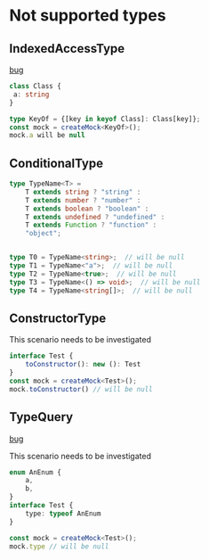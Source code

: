 # Not supported types 

## IndexedAccessType

[bug](https://github.com/uittorio/ts-auto-mock/issues/3)
```ts
class Class {
 a: string
}

type KeyOf = {[key in keyof Class]: Class[key]};
const mock = createMock<KeyOf>();
mock.a will be null
```

## ConditionalType

```ts
type TypeName<T> =
    T extends string ? "string" :
    T extends number ? "number" :
    T extends boolean ? "boolean" :
    T extends undefined ? "undefined" :
    T extends Function ? "function" :
    "object";


type T0 = TypeName<string>;  // will be null
type T1 = TypeName<"a">;  // will be null
type T2 = TypeName<true>;  // will be null
type T3 = TypeName<() => void>;  // will be null
type T4 = TypeName<string[]>;  // will be null
```

## ConstructorType

This scenario needs to be investigated

```ts
interface Test {
    toConstructor(): new (): Test
}
const mock = createMock<Test>();
mock.toConstructor() // will be null
```

## TypeQuery
[bug](https://github.com/uittorio/ts-auto-mock/issues/91)

This scenario needs to be investigated
```ts
enum AnEnum {
    a,
    b,
}
interface Test {
    type: typeof AnEnum
}

const mock = createMock<Test>();
mock.type // will be null
```



